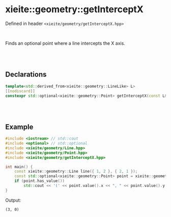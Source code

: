 # xieite::geometry::getInterceptX
Defined in header `<xieite/geometry/getInterceptX.hpp>`

<br/>

Finds an optional point where a line intercepts the X axis.

<br/><br/>

## Declarations
```cpp
template<std::derived_from<xieite::geometry::LineLike> L>
[[nodiscard]]
constexpr std::optional<xieite::geometry::Point> getInterceptX(const L& lineLike) noexcept;
```

<br/><br/>

## Example
```cpp
#include <iostream> // std::cout
#include <optional> // std::optional
#include <xieite/geometry/Line.hpp>
#include <xieite/geometry/Point.hpp>
#include <xieite/geometry/getInterceptX.hpp>

int main() {
	const xieite::geometry::Line line({ 1, 2 }, { 2, 1 });
	const std::optional<xieite::geometry::Point> point = xieite::geometry::getInterceptX(line);
	if (point.has_value())
		std::cout << '(' << point.value().x << ", " << point.value().y << ")\n";
}
```
Output:
```
(3, 0)
```
